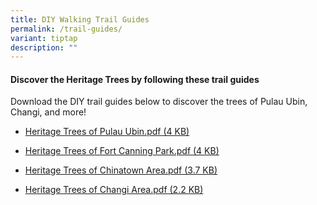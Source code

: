 ```yaml
---
title: DIY Walking Trail Guides
permalink: /trail-guides/
variant: tiptap
description: ""
---
```

<h4><strong>Discover the Heritage Trees by following these trail guides</strong></h4>
<p>Download the DIY trail guides below to discover the trees of Pulau Ubin,
Changi, and more!</p>
<ul data-tight="true" class="tight">
<li>
<p><a href="/files/Explore Page/NPARKS_DIY_Trail_Ubin_FA.pdf" rel="noopener noreferrer nofollow" target="_blank">Heritage Trees of Pulau Ubin.pdf (4 KB)</a>
</p>
</li>
<li>
<p><a href="/files/Explore Page/NPARKS_DIY_Trail_Fort_Canning_FA.pdf" rel="noopener noreferrer nofollow" target="_blank">Heritage Trees of Fort Canning Park.pdf (4 KB)</a>
</p>
</li>
<li>
<p><a href="/files/Explore Page/NPARKS_DIY_Trail_Chinatown_FA.pdf" rel="noopener noreferrer nofollow" target="_blank">Heritage Trees of Chinatown Area.pdf (3.7 KB)</a>
</p>
</li>
<li>
<p><a href="/files/Explore Page/NPARKS_DIY_Trail_Changi_FA.pdf" rel="noopener noreferrer nofollow" target="_blank">Heritage Trees of Changi Area.pdf (2.2 KB)</a>
</p>
</li>
</ul>
<p></p>